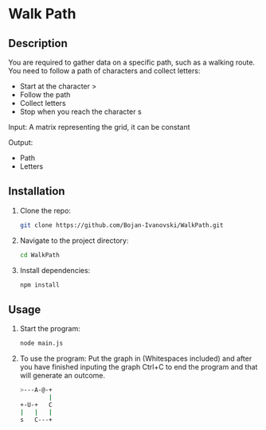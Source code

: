 # Walk Path

## Description

You are required to gather data on a specific path, such as a walking route. You need to follow a
path of characters and collect letters:
- Start at the character >
- Follow the path
- Collect letters
- Stop when you reach the character s

Input: A matrix representing the grid, it can be constant

Output:
- Path
- Letters

## Installation

1. Clone the repo:
    ```bash
    git clone https://github.com/Bojan-Ivanovski/WalkPath.git
    ```

2. Navigate to the project directory:
    ```bash
    cd WalkPath
    ```

3. Install dependencies:
    ```bash
    npm install
    ```

## Usage
1. Start the program:
    ```bash
    node main.js
    ```
2. To use the program:
    Put the graph in (Whitespaces included) and after you have finished inputing the graph Ctrl+C to end the program and that will generate an outcome. 
    ```Bash
    >---A-@-+
            |
    +-U-+   C
    |   |   |
    s   C---+
    ```